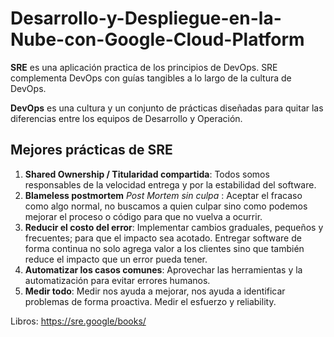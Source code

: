 # Desarrollo-y-Despliegue-en-la-Nube-con-Google-Cloud-Platform

**SRE** es una aplicación practica de los principios de DevOps. SRE complementa DevOps con guías tangibles a lo largo de la cultura de DevOps.

**DevOps** es una cultura y un conjunto de prácticas diseñadas para quitar las diferencias entre los equipos de Desarrollo y Operación.

## Mejores prácticas de SRE

1. **Shared Ownership / Titularidad compartida**: Todos somos responsables de la velocidad entrega y por la estabilidad del software.
2. **Blameless postmortem** _Post Mortem sin culpa_ : Aceptar el fracaso como algo normal, no buscamos a quien culpar sino como podemos mejorar el proceso o código para que no vuelva a ocurrir.
3. **Reducir el costo del error**: Implementar cambios graduales, pequeños y frecuentes; para que el impacto sea acotado. Entregar software de forma continua no solo agrega valor a los clientes sino que también reduce el impacto que un error pueda tener.
4. **Automatizar los casos comunes**: Aprovechar las herramientas y la automatización para evitar errores humanos.
5. **Medir todo**: Medir nos ayuda a mejorar, nos ayuda a identificar problemas de forma proactiva. Medir el esfuerzo y reliability.

Libros: https://sre.google/books/